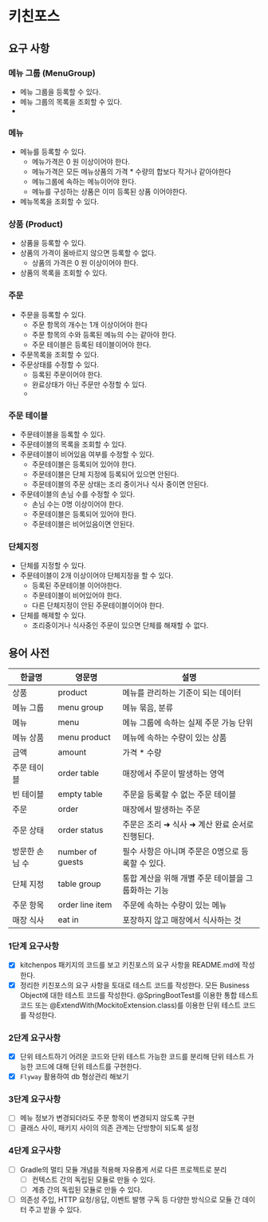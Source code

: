 # 키친포스

## 요구 사항

### 메뉴 그룹 (MenuGroup)

- 메뉴 그룹을 등록할 수 있다.
- 메뉴 그룹의 목록을 조회할 수 있다.
- 
### 메뉴
* 메뉴를 등록할 수 있다.
    * 메뉴가격은 0 원 이상이어야 한다.
    * 메뉴가격은 모든 메뉴상품의 가격 * 수량의 합보다 작거나 같아야한다
    * 메뉴그룹에 속하는 메뉴이어야 한다.
    * 메뉴를 구성하는 상품은 이미 등록된 상품 이어야한다.
* 메뉴목록을 조회할 수 있다.
### 상품 (Product)

- 상품을 등록할 수 있다.
- 상품의 가격이 올바르지 않으면 등록할 수 없다.
    - 상품의 가격은 0 원 이상이어야 한다.
- 상품의 목록을 조회할 수 있다.

### 주문
* 주문을 등록할 수 있다.
    * 주문 항목의 개수는 1개 이상이어야 한다
    * 주문 항목의 수와 등록된 메뉴의 수는 같아야 한다.
    * 주문 테이블은 등록된 테이블이어야 한다.
* 주문목록을 조회할 수 있다.
* 주문상태를 수정할 수 있다.
    * 등록된 주문이어야 한다.
    * 완료상태가 아닌 주문만 수정할 수 있다.
    * 
### 주문 테이블
* 주문테이블을 등록할 수 있다.
* 주문테이블의 목록을 조회할 수 있다.
* 주문테이블이 비어있음 여부를 수정할 수 있다.
    - 주문테이블은 등록되어 있어야 한다.
    - 주문테이블은 단체 지정에 등록되어 있으면 안된다.
    - 주문테이블의 주문 상태는 조리 중이거나 식사 중이면 안된다.
* 주문테이블의 손님 수를 수정할 수 있다.
    - 손님 수는 0명 이상이어야 한다.
    - 주문테이블은 등록되어 있어야 한다.
    - 주문테이블은 비어있음이면 안된다.

### 단체지정
* 단체를 지정할 수 있다.
* 주문테이블이 2개 이상이어야 단체지정을 할 수 있다.
    * 등록된 주문테이블 이어야한다.
    * 주문테이블이 비어있어야 한다.
    * 다른 단체지정이 안된 주문테이블이어야 한다.
* 단체를 해제할 수 있다.
    * 조리중이거나 식사중인 주문이 있으면 단체를 해재할 수 없다.
## 용어 사전

| 한글명 | 영문명 | 설명 |
| --- | --- | --- |
| 상품 | product | 메뉴를 관리하는 기준이 되는 데이터 |
| 메뉴 그룹 | menu group | 메뉴 묶음, 분류 |
| 메뉴 | menu | 메뉴 그룹에 속하는 실제 주문 가능 단위 |
| 메뉴 상품 | menu product | 메뉴에 속하는 수량이 있는 상품 |
| 금액 | amount | 가격 * 수량 |
| 주문 테이블 | order table | 매장에서 주문이 발생하는 영역 |
| 빈 테이블 | empty table | 주문을 등록할 수 없는 주문 테이블 |
| 주문 | order | 매장에서 발생하는 주문 |
| 주문 상태 | order status | 주문은 조리 ➜ 식사 ➜ 계산 완료 순서로 진행된다. |
| 방문한 손님 수 | number of guests | 필수 사항은 아니며 주문은 0명으로 등록할 수 있다. |
| 단체 지정 | table group | 통합 계산을 위해 개별 주문 테이블을 그룹화하는 기능 |
| 주문 항목 | order line item | 주문에 속하는 수량이 있는 메뉴 |
| 매장 식사 | eat in | 포장하지 않고 매장에서 식사하는 것 |


### 1단계 요구사항
- [X] kitchenpos 패키지의 코드를 보고 키친포스의 요구 사항을 README.md에 작성한다.
- [X] 정리한 키친포스의 요구 사항을 토대로 테스트 코드를 작성한다. 모든 Business Object에 대한 테스트 코드를 작성한다. @SpringBootTest를 이용한 통합 테스트 코드 또는 @ExtendWith(MockitoExtension.class)를 이용한 단위 테스트 코드를 작성한다.

### 2단계 요구사항
- [X] 단위 테스트하기 어려운 코드와 단위 테스트 가능한 코드를 분리해 단위 테스트 가능한 코드에 대해 단위 테스트를 구현한다.
- [X] `Flyway` 활용하여 db 형상관리 해보기

### 3단계 요구사항
- [ ] 메뉴 정보가 변경되더라도 주문 항목이 변경되지 않도록 구현
- [ ] 클래스 사이, 패키지 사이의 의존 관계는 단방향이 되도록 설정

### 4단계 요구사항

  - [ ] Gradle의 멀티 모듈 개념을 적용해 자유롭게 서로 다른 프로젝트로 분리
    - [ ] 컨텍스트 간의 독립된 모듈로 만들 수 있다.
    - [ ] 계층 간의 독립된 모듈로 만들 수 있다.
  - [ ] 의존성 주입, HTTP 요청/응답, 이벤트 발행 구독 등 다양한 방식으로 모듈 간 데이터 주고 받을 수 있다.

